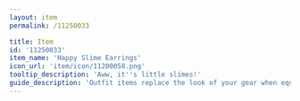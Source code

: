 ```yaml
---
layout: item
permalink: /11250033

title: Item
id: '11250033'
item_name: 'Happy Slime Earrings'
icon_url: 'item/icon/11200058.png'
tooltip_description: 'Aww, it''s little slimes!'
guide_description: 'Outfit items replace the look of your gear when equipped.'
---
```

